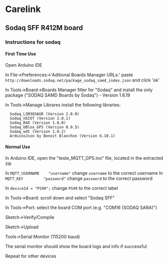 # Carelink

## Sodaq SFF R412M board

### Instructions for sodaq

#### First Time Use

  Open Arduino IDE

  In File->Preferences->'Aditional Boards Manager URLs:' paste ```http://downloads.sodaq.net/package_sodaq_samd_index.json``` and click 'ok'

  In Tools->Board->Boards Manager filter for "Sodaq" and install the only package ("SODAQ SAMD Boards by Sodaq") - Version 1.6.19

  In Tools->Manage Librares install the following libraries:

      Sodaq_LSM303AGR (Version 2.0.0)
      Sodaq_nbIOT (Version 2.0.1)
      Sodaq_R4X (Version 1.0.0)
      Sodaq_UBlox_GPS (Version 0.9.5)
      Sodaq_wdt (Version 1.0.2)
      ArduinoJson by Benoit Blanchon (Version 6.10.1)

#### Normal Use

  In Arduino IDE, open the "teste_MQTT_GPS.ino" file, located in the extracted zip

  In ```MQTT_USERNAME    "username"``` change ```username``` to the correct username
  In ```MQTT_KEY         "password"``` change ```password``` to the correct password

  In ```deviceId = "PS99";``` change ```PS99``` to the correct label

  In Tools->Board: scroll down and select "Sodaq SFF"

  In Tools->Port: select the board COM port (e.g. "COM16 (SODAQ SARA)")

  Sketch->Verify/Compile

  Sketch->Upload

  Tools->Serial Monitor (115200 baud)

  The serial monitor should show the board logs and info if successful

  Repeat for other devices
